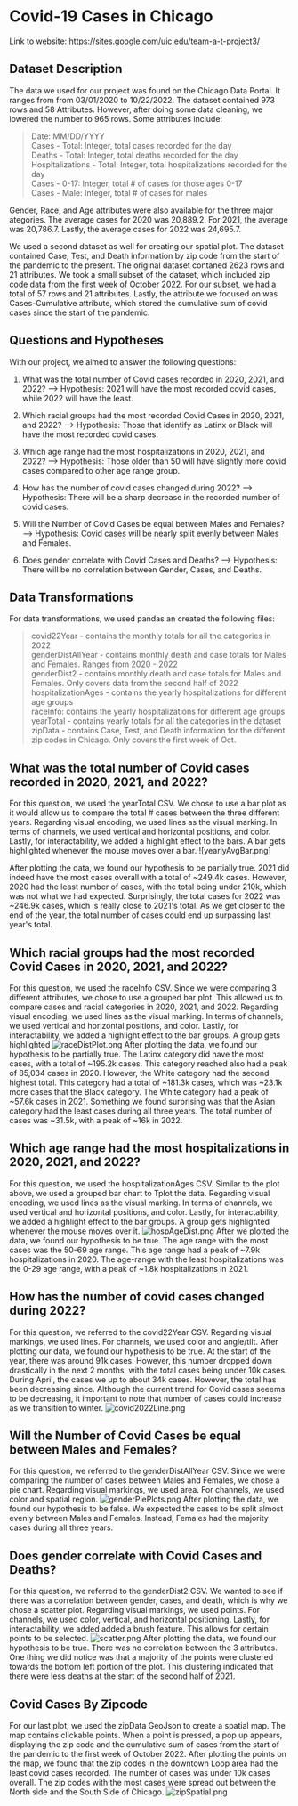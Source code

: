 # Covid-19 Cases in Chicago
Link to website: https://sites.google.com/uic.edu/team-a-t-project3/
## Dataset Description
The data we used for our project was found on the Chicago Data Portal. It ranges from from 03/01/2020 to 10/22/2022. The dataset contained 973 rows and 58 Attributes. However, after doing some data cleaning, we lowered the number to 965 rows. Some attributes include:
> Date: MM/DD/YYYY<br>
> Cases - Total: Integer, total cases recorded for the day <br>
> Deaths - Total: Integer, total deaths recorded for the day<br>
> Hospitalizations - Total: Integer, total hospitalizations recorded for the day<br>
> Cases - 0-17: Integer, total # of cases for those ages 0-17<br>
> Cases - Male: Integer, total # of cases for males<br>

Gender, Race, and Age attributes were also available for the three major ategories. The average cases for 2020 was 20,889.2. For 2021, the average was 20,786.7. Lastly, the average cases for 2022 was 24,695.7.

We used a second dataset as well for creating our spatial plot. The dataset contained Case, Test, and Death information by zip code from the start of the pandemic to the present. The original dataset contaned 2623 rows and 21 attributes. We took a small subset of the dataset, which included zip code data from the first week of October 2022. For our subset, we had a total of 57 rows and 21 attributes. Lastly, the attribute we focused on was Cases-Cumulative attribute, which stored the cumulative sum of covid cases since the start of the pandemic.

## Questions and Hypotheses
With our project, we aimed to answer the following questions:
1) What was the total number of Covid cases recorded in 2020, 2021, and 2022?
--> Hypothesis: 2021 will have the most recorded covid cases, while 2022 will have the least.

2) Which racial groups had the most recorded Covid Cases in 2020, 2021, and 2022?
--> Hypothesis: Those that identify as Latinx or Black will have the most recorded covid cases.

3) Which age range had the most hospitalizations in 2020, 2021, and 2022?
--> Hypothesis: Those older than 50 will have slightly more covid cases compared to other age range group.

4) How has the number of covid cases changed during 2022?
--> Hypothesis: There will be a sharp decrease in the recorded number of covid cases.

5) Will the Number of Covid Cases be equal between Males and Females?
--> Hypothesis: Covid cases will be nearly split evenly between Males and Females.

6) Does gender correlate with Covid Cases and Deaths?
--> Hypothesis: There will be no correlation between Gender, Cases, and Deaths.


## Data Transformations
For data transformations, we used pandas an created the following files:
> covid22Year - contains the monthly totals for all the categories in 2022<br>
> genderDistAllYear - contains monthly death and case totals for Males and Females. Ranges from 2020 - 2022<br>
> genderDist2 - contains monthly death and case totals for Males and Females. Only covers data from the second half of 2022<br>
> hospitalizationAges - contains the yearly hospitalizations for different age groups<br>
> raceInfo: contains the yearly hospitalizations for different age groups<br>
> yearTotal - contains yearly totals for all the categories in the dataset<br>
> zipData - contains Case, Test, and Death information for the different zip codes in Chicago. Only covers the first week of Oct.<br>

## What was the total number of Covid cases recorded in 2020, 2021, and 2022?
For this question, we used the yearTotal CSV. We chose to use a bar plot as it would allow us to compare the total # cases between the three different years. Regarding visual encoding, we used lines as the visual marking. In terms of channels, we used vertical and horizontal positions, and color. Lastly, for interactability, we added a highlight effect to the bars. A bar gets highlighted whenever the mouse moves over a bar.
![yearlyAvgBar.png]

After plotting the data, we found our hypothesis to be partially true. 2021 did indeed have the most cases overall with a total of ~249.4k cases. However, 2020 had the least number of cases, with the total being under 210k, which was not what we had expected. Surprisingly, the total cases for 2022 was ~246.9k cases, which is really close to 2021's total. As we get closer to the end of the year, the total number of cases could end up surpassing last year's total.

## Which racial groups had the most recorded Covid Cases in 2020, 2021, and 2022?
For this question, we used the raceInfo CSV. Since we were comparing 3 different attributes, we chose to use a grouped bar plot. This allowed us to compare cases and racial categories in 2020, 2021, and 2022. Regarding visual encoding, we used lines as the visual marking. In terms of channels, we used vertical and horizontal positions, and color. Lastly, for interactability, we added a highlight effect to the bar groups. A group gets highlighted 
![raceDistPlot.png](attachment:raceDistPlot.png)
After plotting the data, we found our hypothesis to be partially true. The Latinx category did have the most cases, with a total of ~195.2k cases. This category reached also had a peak of 85,034 cases in 2020. However, the White category had the second highest total. This category had a total of ~181.3k cases, which was ~23.1k more cases that the Black category. The White category had a peak of ~57.6k cases in 2021. Something we found surprising was that the Asian category had the least cases during all three years. The total number of cases was ~31.5k, with a peak of ~16k in 2022.

## Which age range had the most hospitalizations in 2020, 2021, and 2022?
For this question, we used the hospitalizationAges CSV. Similar to the plot above, we used a grouped bar chart to Tplot the data. Regarding visual encoding, we used lines as the visual marking. In terms of channels, we used vertical and horizontal positions, and color. Lastly, for interactability, we added a highlight effect to the bar groups. A group gets highlighted whenever the mouse moves over it.
![hospAgeDist.png](attachment:hospAgeDist.png)
After we plotted the data, we found our hypothesis to be true. The age range with the most cases was the 50-69 age range. This age range had a peak of ~7.9k hospitalizations in 2020. The age-range with the least hospitalizations was the 0-29 age range, with a peak of ~1.8k hospitalizations in 2021.

## How has the number of covid cases changed during 2022?
For this question, we referred to the covid22Year CSV. Regarding visual markings, we used lines. For channels, we used color and angle/tilt. After plotting our data, we found our hypothesis to be true. At the start of the year, there was around 91k cases. However, this number dropped down drastically in the next 2 months, with the total cases being under 10k cases. During April, the cases we up to about 34k cases. However, the total has been decreasing since. Although the current trend for Covid cases seeems to be decreasing, it important to note that number of cases could increase as we transition to winter.
![covid2022Line.png](attachment:covid2022Line.png)

## Will the Number of Covid Cases be equal between Males and Females?
For this question, we referred to the genderDistAllYear CSV. Since we were comparing the number of cases between Males and Females, we chose a pie chart. Regarding visual markings, we used area. For channels, we used color and spatial region.
![genderPiePlots.png](attachment:genderPiePlots.png)
After plotting the data, we found our hypothesis to be false. We expected the cases to be split almost evenly between Males and Females. Instead, Females had the majority cases during all three years.

## Does gender correlate with Covid Cases and Deaths?
For this question, we referred to the genderDist2 CSV. We wanted to see if there was a correlation between gender, cases, and death, which is why we chose a scatter plot. Regarding visual markings, we used points. For channels, we used color, vertical, and horizontal positioning. Lastly, for interactability, we added added a brush feature. This allows for certain points to be selected.
![scatter.png](attachment:scatter.png)
After plotting the data, we found our hypothesis to be true. There was no correlation between the 3 attributes. One thing we did notice was that a majority of the points were clustered towards the bottom left portion of the plot. This clustering indicated that there were less deaths at the start of the second half of 2021.

## Covid Cases By Zipcode
For our last plot, we used the zipData GeoJson to create a spatial map. The map contains clickable points. When a point is pressed, a pop up appears, displaying the zip code and the cumulative sum of cases from the start of the pandemic to the first week of October 2022. After plotting the points on the map, we found that the zip codes in the downtown Loop area had the least covid cases recorded. The number of cases was under 10k cases overall. The zip codes with the most cases were spread out between the North side and the South Side of Chicago.
![zipSpatial.png](attachment:zipSpatial.png)


```python

```
